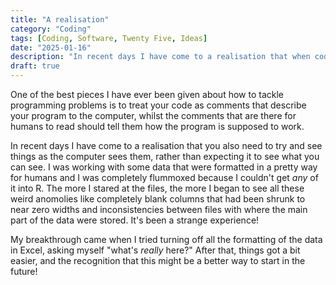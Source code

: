 ```yaml
---
title: "A realisation"
category: "Coding"
tags: [Coding, Software, Twenty Five, Ideas]
date: "2025-01-16"
description: "In recent days I have come to a realisation that when coding you need to try and see things as the computer sees them, rather than expecting it to see what you can see."
draft: true
---
```


One of the best pieces I have ever been given about how to tackle programming problems is to treat your code as comments that describe your program to the computer, whilst the comments that are there for humans to read should tell them how the program is supposed to work.

In recent days I have come to a realisation that you also need to try and see things as the computer sees them, rather than expecting it to see what you can see. I was working with some data that were formatted in a pretty way for humans and I was completely flummoxed because I couldn't get _any_ of it into R. The more I stared at the files, the more I began to see all these weird anomolies like completely blank columns that had been shrunk to near zero widths and inconsistencies between files with where the main part of the data were stored. It's been a strange experience!

My breakthrough came when I tried turning off all the formatting of the data in Excel, asking myself "what's _really_ here?" After that, things got a bit easier, and the recognition that this might be a better way to start in the future!
